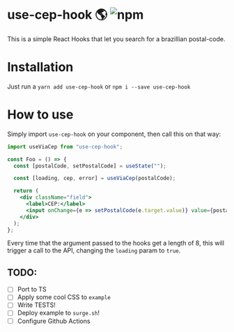 # use-cep-hook :earth_americas: ![npm](https://img.shields.io/npm/v/use-cep-hook)

This is a simple React Hooks that let you search for a brazillian postal-code.  

# Installation

Just run a ```yarn add use-cep-hook``` or ```npm i --save use-cep-hook```

# How to use

Simply import `use-cep-hook` on your component, then call this on that way:

```jsx
import useViaCep from "use-cep-hook";

const Foo = () => {
  const [postalCode, setPostalCode] = useState("");

  const [loading, cep, error] = useViaCep(postalCode);

  return (
    <div className="field">
      <label>CEP:</label>
      <input onChange={e => setPostalCode(e.target.value)} value={postalCode} />
    </div>
  );
};
```

Every time that the argument passed to the hooks get a length of 8, this will trigger a call to the API, changing the `loading` param to `true`.

## TODO:

- [ ] Port to TS
- [ ] Apply some cool CSS to `example`
- [ ] Write TESTS!
- [ ] Deploy example to `surge.sh`!
- [ ] Configure Github Actions
